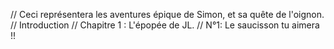 // Ceci représentera les aventures épique de Simon, et sa quête de l'oignon.
  // Introduction
  // Chapitre 1 : L'épopée de JL.
  // N°1: Le saucisson tu aimera !!
